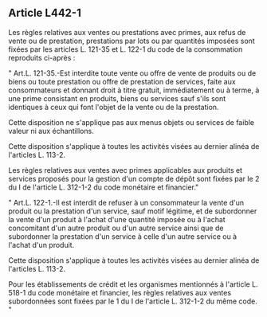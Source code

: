 Article L442-1
----
Les règles relatives aux ventes ou prestations avec primes, aux refus de vente
ou de prestation, prestations par lots ou par quantités imposées sont fixées par
les articles L. 121-35 et L. 122-1 du code de la consommation reproduits
ci-après :

" Art.L. 121-35.-Est interdite toute vente ou offre de vente de produits ou de
biens ou toute prestation ou offre de prestation de services, faite aux
consommateurs et donnant droit à titre gratuit, immédiatement ou à terme, à une
prime consistant en produits, biens ou services sauf s'ils sont identiques à
ceux qui font l'objet de la vente ou de la prestation.

Cette disposition ne s'applique pas aux menus objets ou services de faible
valeur ni aux échantillons.

Cette disposition s'applique à toutes les activités visées au dernier alinéa de
l'articles L. 113-2.

Les règles relatives aux ventes avec primes applicables aux produits et services
proposés pour la gestion d'un compte de dépôt sont fixées par le 2 du I de
l'article L. 312-1-2 du code monétaire et financier."

" Art.L. 122-1.-Il est interdit de refuser à un consommateur la vente d'un
produit ou la prestation d'un service, sauf motif légitime, et de subordonner la
vente d'un produit à l'achat d'une quantité imposée ou à l'achat concomitant
d'un autre produit ou d'un autre service ainsi que de subordonner la prestation
d'un service à celle d'un autre service ou à l'achat d'un produit.

Cette disposition s'applique à toutes les activités visées au dernier alinéa de
l'articles L. 113-2.

Pour les établissements de crédit et les organismes mentionnés à l'article L.
518-1 du code monétaire et financier, les règles relatives aux ventes
subordonnées sont fixées par le 1 du I de l'article L. 312-1-2 du même code. "
